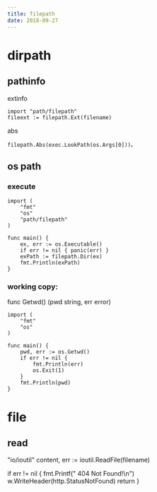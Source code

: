 ```yaml
---
title: filepath
date: 2018-09-27
---
```

# dirpath

## pathinfo
extinfo 

    import "path/filepath"
    fileext := filepath.Ext(filename)

abs

    filepath.Abs(exec.LookPath(os.Args[0]))。

## os path
### execute
    import (
        "fmt"
        "os"
        "path/filepath"
    )

    func main() {
        ex, err := os.Executable()
        if err != nil { panic(err) }
        exPath := filepath.Dir(ex)
        fmt.Println(exPath)
    }

### working copy: 
func Getwd() (pwd string, err error)

    import (
        "fmt"
        "os"
    )

    func main() {
        pwd, err := os.Getwd()
        if err != nil {
            fmt.Println(err)
            os.Exit(1)
        }
        fmt.Println(pwd)
    }

# file

## read

  "io/ioutil"
  content, err := ioutil.ReadFile(filename)

  if err != nil {
       fmt.Printf("   404 Not Found!\n")
       w.WriteHeader(http.StatusNotFound)
       return
  }